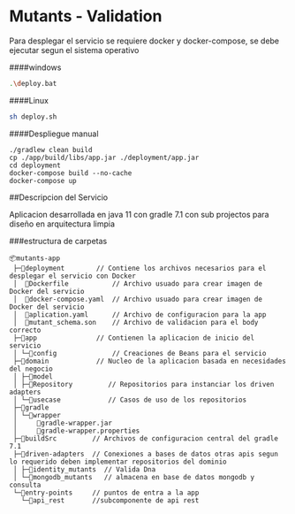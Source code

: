 # Mutants - Validation
Para desplegar el servicio se requiere docker y  docker-compose, se debe ejecutar segun el sistema operativo

####windows
```sh
.\deploy.bat
```
####Linux
```sh
sh deploy.sh
```

####Despliegue manual 
```
./gradlew clean build
cp ./app/build/libs/app.jar ./deployment/app.jar
cd deployment
docker-compose build --no-cache
docker-compose up
```

##Descripcion del Servicio

Aplicacion desarrollada en java 11 con gradle 7.1 con sub projectos para diseño en arquitectura limpia

###estructura de carpetas
```
📦mutants-app
 ├─📂deployment        // Contiene los archivos necesarios para el desplegar el servicio con Docker
 │  📜Dockerfile           // Archivo usuado para crear imagen de Docker del servicio
 │  📜docker-compose.yaml  // Archivo usuado para crear imagen de Docker del servicio
 │  📜aplication.yaml      // Archivo de configuracion para la app
 │  📜mutant_schema.son    // Archivo de validacion para el body correcto
 ├─📂app               // Contienen la aplicacion de inicio del servicio
 │ └─📂config              // Creaciones de Beans para el servicio
 ├─📂domain            // Nucleo de la aplicacion basada en necesidades del negocio
 │ ├─📂model  
 │ ├─📂Repository         // Repositorios para instanciar los driven adapters
 │ └─📂usecase            // Casos de uso de los repositorios
 ├─📂gradle
 │ └─📂wrapper
 │     📜gradle-wrapper.jar
 │     📜gradle-wrapper.properties
 ├─📂buildSrc         // Archivos de configuracion central del gradle 7.1
 ├─📂driven-adapters  // Conexiones a bases de datos otras apis segun lo requerido deben implementar repositorios del dominio
 │ ├─📂identity_mutants  // Valida Dna
 │ └─📂mongodb_mutants   // almacena en base de datos mongodb y consulta 
 └─📂entry-points     // puntos de entra a la app
   └─📂api_rest       //subcomponente de api rest
    
```
